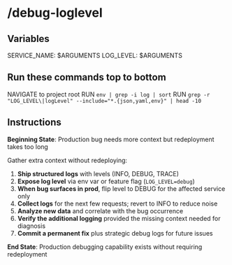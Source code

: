 # /debug-loglevel

## Variables

SERVICE_NAME: $ARGUMENTS
LOG_LEVEL: $ARGUMENTS

## Run these commands top to bottom

NAVIGATE to project root
RUN `env | grep -i log | sort`
RUN `grep -r "LOG_LEVEL\|logLevel" --include="*.{json,yaml,env}" | head -10`

## Instructions

**Beginning State**: Production bug needs more context but redeployment takes too long

Gather extra context without redeploying:

1. **Ship structured logs** with levels (INFO, DEBUG, TRACE)
2. **Expose log level** via env var or feature flag (`LOG_LEVEL=debug`)
3. **When bug surfaces in prod**, flip level to DEBUG for the affected service only
4. **Collect logs** for the next few requests; revert to INFO to reduce noise
5. **Analyze new data** and correlate with the bug occurrence
6. **Verify the additional logging** provided the missing context needed for diagnosis
7. **Commit a permanent fix** plus strategic debug logs for future issues

**End State**: Production debugging capability exists without requiring redeployment
